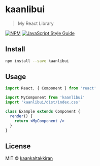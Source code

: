 # kaanlibui

> My React Library

[![NPM](https://img.shields.io/npm/v/kaanlibui.svg)](https://www.npmjs.com/package/kaanlibui) [![JavaScript Style Guide](https://img.shields.io/badge/code_style-standard-brightgreen.svg)](https://standardjs.com)

## Install

```bash
npm install --save kaanlibui
```

## Usage

```jsx
import React, { Component } from 'react'

import MyComponent from 'kaanlibui'
import 'kaanlibui/dist/index.css'

class Example extends Component {
  render() {
    return <MyComponent />
  }
}
```

## License

MIT © [kaankaltakkiran](https://github.com/kaankaltakkiran)
